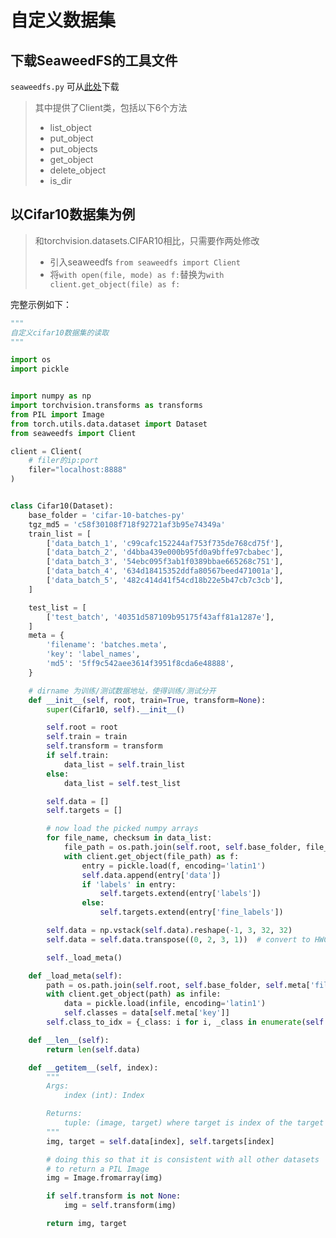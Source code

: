 # 自定义数据集

## 下载SeaweedFS的工具文件
```seaweedfs.py``` 可从[此处](http://10.249.181.72:8079/login?redirect=%2Ffile)下载
> 其中提供了Client类，包括以下6个方法
> * list_object
> * put_object
> * put_objects
> * get_object
> * delete_object
> * is_dir

## 以Cifar10数据集为例
> 和torchvision.datasets.CIFAR10相比，只需要作两处修改
> * 引入seaweedfs ```from seaweedfs import Client```
> * 将```with open(file, mode) as f:```替换为```with client.get_object(file) as f:```

完整示例如下：
```python
"""
自定义cifar10数据集的读取
"""

import os
import pickle


import numpy as np
import torchvision.transforms as transforms
from PIL import Image
from torch.utils.data.dataset import Dataset
from seaweedfs import Client

client = Client(
    # filer的ip:port
    filer="localhost:8888"
)


class Cifar10(Dataset):
    base_folder = 'cifar-10-batches-py'
    tgz_md5 = 'c58f30108f718f92721af3b95e74349a'
    train_list = [
        ['data_batch_1', 'c99cafc152244af753f735de768cd75f'],
        ['data_batch_2', 'd4bba439e000b95fd0a9bffe97cbabec'],
        ['data_batch_3', '54ebc095f3ab1f0389bbae665268c751'],
        ['data_batch_4', '634d18415352ddfa80567beed471001a'],
        ['data_batch_5', '482c414d41f54cd18b22e5b47cb7c3cb'],
    ]

    test_list = [
        ['test_batch', '40351d587109b95175f43aff81a1287e'],
    ]
    meta = {
        'filename': 'batches.meta',
        'key': 'label_names',
        'md5': '5ff9c542aee3614f3951f8cda6e48888',
    }

    # dirname 为训练/测试数据地址，使得训练/测试分开
    def __init__(self, root, train=True, transform=None):
        super(Cifar10, self).__init__()

        self.root = root
        self.train = train
        self.transform = transform
        if self.train:
            data_list = self.train_list
        else:
            data_list = self.test_list

        self.data = []
        self.targets = []

        # now load the picked numpy arrays
        for file_name, checksum in data_list:
            file_path = os.path.join(self.root, self.base_folder, file_name).replace('\\', '/')
            with client.get_object(file_path) as f:
                entry = pickle.load(f, encoding='latin1')
                self.data.append(entry['data'])
                if 'labels' in entry:
                    self.targets.extend(entry['labels'])
                else:
                    self.targets.extend(entry['fine_labels'])

        self.data = np.vstack(self.data).reshape(-1, 3, 32, 32)
        self.data = self.data.transpose((0, 2, 3, 1))  # convert to HWC

        self._load_meta()

    def _load_meta(self):
        path = os.path.join(self.root, self.base_folder, self.meta['filename']).replace('\\', '/')
        with client.get_object(path) as infile:
            data = pickle.load(infile, encoding='latin1')
            self.classes = data[self.meta['key']]
        self.class_to_idx = {_class: i for i, _class in enumerate(self.classes)}

    def __len__(self):
        return len(self.data)

    def __getitem__(self, index):
        """
        Args:
            index (int): Index

        Returns:
            tuple: (image, target) where target is index of the target class.
        """
        img, target = self.data[index], self.targets[index]

        # doing this so that it is consistent with all other datasets
        # to return a PIL Image
        img = Image.fromarray(img)

        if self.transform is not None:
            img = self.transform(img)

        return img, target
```